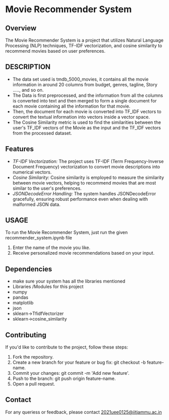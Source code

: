 # Movie Recommender System

## Overview
The Movie Recommender System is a project that utilizes Natural Language Processing (NLP) techniques, TF-IDF vectorization, and cosine similarity to recommend movies based on user preferences.

## DESCRIPTION
- The data set used is tmdb_5000_movies, it contains all the movie information in around 20 columns from budget, genres, tagline, Story ....., and so on.
- The Data is first preprocessed, and the information from all the columns is converted into text and then merged to form a single document for each movie containing all the information for that movie.
- Then, the document for each movie is converted into TF_IDF vectors to convert the textual information into vectors inside a vector space.
- The Cosine Similarity metric is used to find the similarities between the user's TF_IDF vectors of the Movie as the input and the TF_IDF vectors from the processed dataset.
  
## Features
- *TF-IDF Vectorization:* The project uses TF-IDF (Term Frequency-Inverse Document Frequency) vectorization to convert movie descriptions into numerical vectors.
- *Cosine Similarity:* Cosine similarity is employed to measure the similarity between movie vectors, helping to recommend movies that are most similar to the user's preferences.
- *JSONDecodeError Handling:* The system handles JSONDecodeError gracefully, ensuring robust performance even when dealing with malformed JSON data.

## USAGE 
To run the Movie Recommender System, just run the given recommender_system.ipynb file
1. Enter the name of the movie you like.
2. Receive personalized movie recommendations based on your input.


## Dependencies
- make sure your system has all the libraries mentioned 
- Libraries /Modules for this project
- numpy
- pandas
- matplotlib
- json
- sklearn->TfidfVectorizer
- sklearn->cosine_similarity


## Contributing
If you'd like to contribute to the project, follow these steps:

1. Fork the repository.
2. Create a new branch for your feature or bug fix: git checkout -b feature-name.
3. Commit your changes: git commit -m 'Add new feature'.
4. Push to the branch: git push origin feature-name.
5. Open a pull request.


## Contact

For any queriess or feedback, please contact 2021uee0125@iitjammu.ac.in







